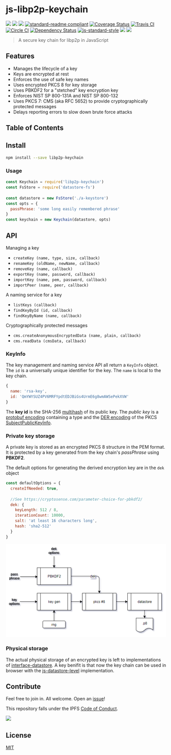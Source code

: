 # js-libp2p-keychain

[![](https://img.shields.io/badge/made%20by-Protocol%20Labs-blue.svg?style=flat-square)](http://ipn.io)
[![](https://img.shields.io/badge/project-IPFS-blue.svg?style=flat-square)](http://ipfs.io/)
[![](https://img.shields.io/badge/freenode-%23ipfs-blue.svg?style=flat-square)](http://webchat.freenode.net/?channels=%23ipfs)
[![standard-readme compliant](https://img.shields.io/badge/standard--readme-OK-green.svg?style=flat-square)](https://github.com/RichardLitt/standard-readme)
[![Coverage Status](https://coveralls.io/repos/github/libp2p/js-libp2p-keychain/badge.svg?branch=master)](https://coveralls.io/github/libp2p/js-libp2p-keychain?branch=master)
[![Travis CI](https://travis-ci.org/libp2p/js-libp2p-keychain.svg?branch=master)](https://travis-ci.org/libp2p/js-libp2p-keychain)
[![Circle CI](https://circleci.com/gh/libp2p/js-libp2p-keychain.svg?style=svg)](https://circleci.com/gh/libp2p/js-libp2p-keychain)
[![Dependency Status](https://david-dm.org/libp2p/js-libp2p-keychain.svg?style=flat-square)](https://david-dm.org/libp2p/js-libp2p-keychain)
[![js-standard-style](https://img.shields.io/badge/code%20style-standard-brightgreen.svg?style=flat-square)](https://github.com/feross/standard)
![](https://img.shields.io/badge/npm-%3E%3D3.0.0-orange.svg?style=flat-square)
![](https://img.shields.io/badge/Node.js-%3E%3D6.0.0-orange.svg?style=flat-square)

> A secure key chain for libp2p in JavaScript

## Features

- Manages the lifecycle of a key
- Keys are encrypted at rest
- Enforces the use of safe key names
- Uses encrypted PKCS 8 for key storage
- Uses PBKDF2 for a "stetched" key encryption key
- Enforces NIST SP 800-131A and NIST SP 800-132
- Uses PKCS 7: CMS (aka RFC 5652) to provide cryptographically protected messages
- Delays reporting errors to slow down brute force attacks

## Table of Contents

## Install

```sh
npm install --save libp2p-keychain
```

### Usage

```js
const Keychain = require('libp2p-keychain')
const FsStore = require('datastore-fs')

const datastore = new FsStore('./a-keystore')
const opts = {
  passPhrase: 'some long easily remembered phrase'
}
const keychain = new Keychain(datastore, opts)
```

## API

Managing a key

- `createKey (name, type, size, callback)`
- `renameKey (oldName, newName, callback)`
- `removeKey (name, callback)`
- `exportKey (name, password, callback)`
- `importKey (name, pem, password, callback)`
- `importPeer (name, peer, callback)`

A naming service for a key

- `listKeys (callback)`
- `findKeyById (id, callback)`
- `findKeyByName (name, callback)`

Cryptographically protected messages

- `cms.createAnonymousEncryptedData (name, plain, callback)`
- `cms.readData (cmsData, callback)`

### KeyInfo

The key management and naming service API all return a `KeyInfo` object.  The `id` is a universally unique identifier for the key.  The `name` is local to the key chain.

```js
{
  name: 'rsa-key',
  id: 'QmYWYSUZ4PV6MRFYpdtEDJBiGs4UrmE6g8wmAWSePekXVW'
}
```

The **key id** is the SHA-256 [multihash](https://github.com/multiformats/multihash) of its public key. The *public key* is a [protobuf encoding](https://github.com/libp2p/js-libp2p-crypto/blob/master/src/keys/keys.proto.js) containing a type and the [DER encoding](https://en.wikipedia.org/wiki/X.690) of the PKCS [SubjectPublicKeyInfo](https://www.ietf.org/rfc/rfc3279.txt).

### Private key storage

A private key is stored as an encrypted PKCS 8 structure in the PEM format. It is protected by a key generated from the key chain's *passPhrase* using **PBKDF2**.

The default options for generating the derived encryption key are in the `dek` object
```js
const defaultOptions = {
  createIfNeeded: true,

  //See https://cryptosense.com/parameter-choice-for-pbkdf2/
  dek: {
    keyLength: 512 / 8,
    iterationCount: 10000,
    salt: 'at least 16 characters long',
    hash: 'sha2-512'
  }
}
```

![key storage](./doc/private-key.png?raw=true)

### Physical storage

The actual physical storage of an encrypted key is left to implementations of [interface-datastore](https://github.com/ipfs/interface-datastore/).  A key benifit is that now the key chain can be used in browser with the [js-datastore-level](https://github.com/ipfs/js-datastore-level) implementation.

## Contribute

Feel free to join in. All welcome. Open an [issue](https://github.com/libp2p/js-libp2p-crypto/issues)!

This repository falls under the IPFS [Code of Conduct](https://github.com/ipfs/community/blob/master/code-of-conduct.md).

[![](https://cdn.rawgit.com/jbenet/contribute-ipfs-gif/master/img/contribute.gif)](https://github.com/ipfs/community/blob/master/contributing.md)

## License

[MIT](LICENSE)
